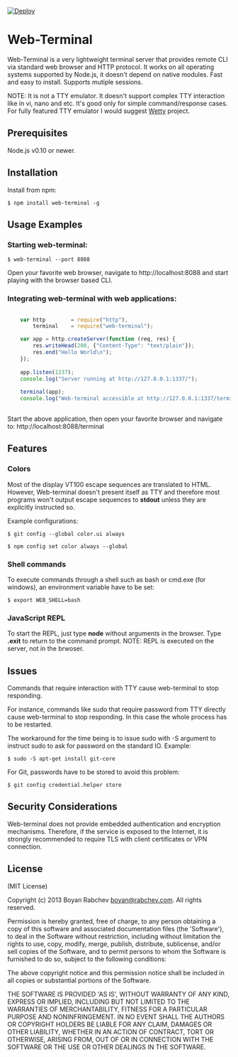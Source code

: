   [![Deploy](https://www.herokucdn.com/deploy/button.svg)](https://heroku.com/deploy)

Web-Terminal
============
Web-Terminal is a very lightweight terminal server that provides remote CLI via standard web browser and HTTP protocol.
It works on all operating systems supported by Node.js, it doesn't depend on native modules.
Fast and easy to install. Supports mutiple sessions.

NOTE: It is not a TTY emulator. It doesn't support complex TTY interaction like in vi, nano and etc. It's good only for simple command/response cases. For fully featured TTY emulator I would suggest [Wetty](https://github.com/krishnasrinivas/wetty) project.

Prerequisites
-------------
Node.js v0.10 or newer.

Installation
------------

Install from npm:

    $ npm install web-terminal -g
    
Usage Examples
--------------

### Starting web-terminal:

    $ web-terminal --port 8088

Open your favorite web browser, navigate to http://localhost:8088 and start playing with the browser based CLI.

### Integrating web-terminal with web applications:
```javascript

    var http        = require("http"),
        terminal    = require("web-terminal");

    var app = http.createServer(function (req, res) {
        res.writeHead(200, {"Content-Type": "text/plain"});
        res.end("Hello World\n");
    });
    
    app.listen(1337);
    console.log("Server running at http://127.0.0.1:1337/");
    
    terminal(app);
    console.log("Web-terminal accessible at http://127.0.0.1:1337/terminal");
    
```
Start the above application, then open your favorite browser and navigate to: http://localhost:8088/terminal

Features
--------

### Colors
Most of the display VT100 escape sequences are translated to HTML. However, Web-terminal doesn't present itself as TTY and 
therefore most programs won't output escape sequences to **stdout** unless they are explicitly instructed so.

Example configurations:

    $ git config --global color.ui always
    
    $ npm config set color always --global
    
### Shell commands
To execute commands through a shell such as bash or cmd.exe (for windows), an environment variable have to be set:

    $ export WEB_SHELL=bash
    
### JavaScript REPL
To start the REPL, just type **node** without arguments in the browser. 
Type **.exit** to return to the command prompt. 
NOTE: REPL is executed on the server, not in the brwoser.

Issues
------
Commands that require interaction with TTY cause web-terminal to stop responding.

For instance, commands like sudo that require password from TTY directly cause web-terminal to stop responding. In this case the whole process has to be restarted.

The workaround for the time being is to issue sudo with -S argument to instruct sudo to ask for password on the standard IO. 
Example: 

    $ sudo -S apt-get install git-core

For Git, passwords have to be stored to avoid this problem:

    $ git config credential.helper store

Security Considerations
-----------------------
Web-terminal does not provide embedded authentication and encryption mechanisms. 
Therefore, if the service is exposed to the Internet, it is strongly recommended to require TLS with client certificates or VPN connection.

License
-------

(MIT License)

Copyright (c) 2013 Boyan Rabchev <boyan@rabchev.com>. All rights reserved.

Permission is hereby granted, free of charge, to any person obtaining
a copy of this software and associated documentation files (the
'Software'), to deal in the Software without restriction, including
without limitation the rights to use, copy, modify, merge, publish,
distribute, sublicense, and/or sell copies of the Software, and to
permit persons to whom the Software is furnished to do so, subject to
the following conditions:

The above copyright notice and this permission notice shall be
included in all copies or substantial portions of the Software.

THE SOFTWARE IS PROVIDED 'AS IS', WITHOUT WARRANTY OF ANY KIND,
EXPRESS OR IMPLIED, INCLUDING BUT NOT LIMITED TO THE WARRANTIES OF
MERCHANTABILITY, FITNESS FOR A PARTICULAR PURPOSE AND NONINFRINGEMENT.
IN NO EVENT SHALL THE AUTHORS OR COPYRIGHT HOLDERS BE LIABLE FOR ANY
CLAIM, DAMAGES OR OTHER LIABILITY, WHETHER IN AN ACTION OF CONTRACT,
TORT OR OTHERWISE, ARISING FROM, OUT OF OR IN CONNECTION WITH THE
SOFTWARE OR THE USE OR OTHER DEALINGS IN THE SOFTWARE.
